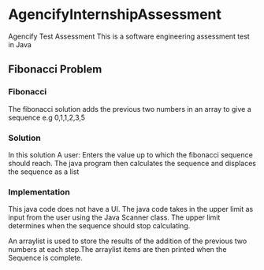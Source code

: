 # AgencifyInternshipAssessment
Agencify Test Assessment
This is a software engineering assessment test in Java

## Fibonacci Problem
### Fibonacci
The fibonacci solution adds the previous two numbers in an array to give a sequence e.g 0,1,1,2,3,5
### Solution
In this solution A user:
Enters the value up to which the fibonacci sequence should reach. The java program then calculates the sequence and displaces the sequence as a list

### Implementation
This java code does not have a UI. The java code takes in the upper limit as input from the user using the Java Scanner class. The upper limit determines when the sequence should stop calculating.

An arraylist is used to store the results of the addition of the previous two numbers at each step.The arraylist items are then printed when the Sequence is complete.

## 
